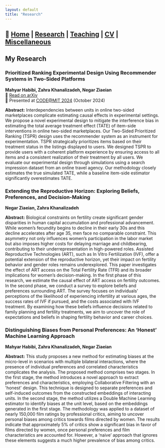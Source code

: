 ```yaml
---
layout: default
title: "Research"
---
```

## 📌 [Home](./index.md) | [Research](./research.md) | [Teaching](./teaching.md) | [CV](./cv.md) | [Miscellaneous](./misc.md)

## My Research

### **Prioritized Ranking Experimental Design Using Recommender Systems in Two-Sided Platforms**
**Mahyar Habibi, Zahra Khanalizadeh, Negar Ziaeian**  
📄 [Read on arXiv](https://www.arxiv.org/abs/2502.09806)  
🎤 Presented at [CODE@MIT 2024](https://ide.mit.edu/events/code24/) (October 2024)

**Abstract:** Interdependencies between units in online two-sided marketplaces complicate estimating causal effects in experimental settings. We propose a novel experimental design to mitigate the interference bias in estimating the total average treatment effect (TATE) of item-side interventions in online two-sided marketplaces. Our Two-Sided Prioritized Ranking (TSPR) design uses the recommender system as an instrument for experimentation. TSPR strategically prioritizes items based on their treatment status in the listings displayed to users. We designed TSPR to provide users with a coherent platform experience by ensuring access to all items and a consistent realization of their treatment by all users. We evaluate our experimental design through simulations using a search impression dataset from an online travel agency. Our methodology closely estimates the true simulated TATE, while a baseline item-side estimator significantly overestimates TATE.

### **Extending the Reproductive Horizon: Exploring Beliefs, Preferences, and Decision-Making**
**Negar Ziaeian, Zahra Khanalizadeh**

**Abstract:** Biological constraints on fertility create significant gender disparities in human capital accumulation and professional advancement. While women’s fecundity begins to decline in their early 30s and this decline accelerates after age 35, men face no comparable constraint. This asymmetry not only influences women’s participation in the labor market but also imposes higher costs for delaying marriage and childbearing, contributing to their underrepresentation in high-powered roles. Assisted Reproductive Technologies (ART), such as In Vitro Fertilization (IVF), offer a potential extension of the reproductive horizon, yet their impact on fertility behavior and gender roles remains underexplored.
This paper investigates the effect of ART access on the Total Fertility Rate (TFR) and its broader implications for women’s decision-making. In the first phase of this research, we estimate the causal effect of ART access on fertility outcomes. In the second phase, we conduct a survey to explore beliefs and preferences surrounding ART. The survey focuses on individuals’ perceptions of the likelihood of experiencing infertility at various ages, the success rates of IVF if pursued, and the costs associated with IVF treatment. By examining how these beliefs influence decisions related to family planning and fertility treatments, we aim to uncover the role of expectations and beliefs in shaping fertility behavior and career choices.

### **Distinguishing Biases from Personal Preferences: An ‘Honest’ Machine Learning Approach**
**Mahyar Habibi, Zahra Khanalizadeh, Negar Ziaeian**  

**Abstract:** This study proposes a new method for estimating biases at the micro-level in scenarios with multiple bilateral interactions, where the presence of individual preferences and correlated characteristics complicates the analysis.  The proposed method comprises two stages. In the first stage, the method introduces a novel approach to extract preferences and characteristics, employing Collaborative Filtering with an 'honest' design. This technique is designed to separate preferences and self-induced outcomes from the constructed embeddings of interacting units. In the second stage, the method utilizes a Double Machine Learning estimator to identify biases at the unit level, based on the embeddings generated in the first stage. The methodology was applied to a dataset of nearly 150,000 film ratings by professional critics, aiming to uncover personal biases among critics towards films directed by women. The results indicate that approximately 5% of critics show a significant bias in favor of films directed by women, once personal preferences and film characteristics are accounted for. However, a ‘naive’ approach that ignores these elements suggests a much higher prevalence of bias among critics. 
